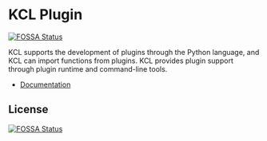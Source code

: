 # KCL Plugin
[![FOSSA Status](https://app.fossa.com/api/projects/git%2Bgithub.com%2Fkcl-lang%2Fkcl-plugin.svg?type=shield)](https://app.fossa.com/projects/git%2Bgithub.com%2Fkcl-lang%2Fkcl-plugin?ref=badge_shield)


KCL supports the development of plugins through the Python language, and KCL can import functions from plugins. KCL provides plugin support through plugin runtime and command-line tools.

+ [Documentation](https://kcl-lang.io/docs/reference/plugin/overview/)


## License
[![FOSSA Status](https://app.fossa.com/api/projects/git%2Bgithub.com%2Fkcl-lang%2Fkcl-plugin.svg?type=large)](https://app.fossa.com/projects/git%2Bgithub.com%2Fkcl-lang%2Fkcl-plugin?ref=badge_large)
